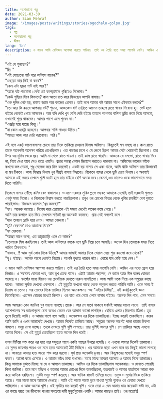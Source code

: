 ```yaml
---
title: অগোছালো গল্প
date: 2021-03-30
author: Siam Mehraf
image: '/images/posts/writings/stories/ogochalo-golpo.jpg'
tags:
  - গল্প
  - অগোছালো গল্প
  - জীবন
lang: 'bn'
description: ও জানে আমি বেশিক্ষন অপেক্ষা করতে পারিনা। তাই ওর তৈরি হতে সময় লাগেনি বেশি। আমিও এর মধ্যে ফ্রেস হয়ে নিলাম...
---
```


"এই যে শুনছেন?"  
"জ্বি।"  
"এই ঘোছানো শার্ট পরে অফিসে যাবেন?"  
"এছাড়া আর কিই বা করব?"  
"কেন এটা ছাড়া শার্ট নাই আর?"  
"আছে বাট পরবোনা।কেউ তো কাপড়টাকে গুছিয়েও দিলোনা।"  
"কেউ গুছিয়ে দিবে কিভাবে? কাল অতো রাত করে ফিরছেন আপনি বাসায়।"  
"এক দুদিন লেট হয়, রাস্তায় জ্যাম আর কাজের প্রেসার। তাই বলে আমার বউ আমার সাথে এইভাবে করবে?"  
"তো আর কি করবে আপনার বউ? শুনেন, আজকেও যদি দেরিতে আসেন তাহলে রাতে খাবার দিবোনা হু। লেট হলে বাইরে থেকেই খেয়ে আসবেন। আর যদি দেখি খুব বেশি দেরি হইছে তাহলে আপনার বালিশ ড্রয়িং রুমে দিয়ে আসবো, ওখানেই শুয়ে থাকবেন। আমার পাশে এসে শুবেন না।"  
"এক্সট্রা হয়ে যাচ্ছে কিন্তু।"  
"না কোন এক্সট্রা হচ্ছেনা। আপনার শাস্তি পাওয়া উচিত।"  
"আচ্ছা আজ আর দেরি করবোনা। সরি।"

এই বলে একটু ভালোবাসাময় চোখে তার দিকে তাকিয়ে রওয়ানা দিলাম অফিসে। কিছুতেই মন বসছে না। কাল রাতে তাকে অনেকটা অপেক্ষা করিয়ে রেখেছিলাম। এত কাজের চাপে ও যে জেগে ছিলো আমার সেটা খেয়ালেই ছিলোনা। তার উপর ওর দুদিন থেকে জ্বর। আমি না খেলে রাতে খায়না। তাই কাল রাতে খায়নি। আজকে যে বললো, রাতে খাবার দিবে না, গিয়ে দেখা যাবে সেও রাতে খায়নি। জ্বরের অবস্থা কেমন জিজ্ঞেস করতেও পারলাম না। অফিসের কাজের ফাঁকে কখনো কল দেয়না, শুধু মেসেজ করে মিস করলেই। একটা বড় বাসায় সে একা থাকে, আমি থাকি অফিসে তার কিভাবেই বা মন টিকবে। আজ সিদ্ধান্ত নিলাম খুব শীঘ্রই বাসায় ফিরবো। বিকেলে বসের থেকে ছুটি চেয়ে নিলাম।ও অবশ্যই আমাকে এই সময়ে দেখলে খুশি যতটা হবে তার চাইতে বেশি অবাক হবে।কেননা,এত মাসেও ওকে ভালোভাবে সময় দিতে পারিনি।

বিকেলে বাসায় পৌঁছে কলিং বেল বাজালাম। ও এসে দরজার লুকিং গ্লাসে সম্ভবত আমাকে দেখেছি তাই দরজাটা খুলতে একটু সময় নিলো। ও নিজেকে বিশ্বাস করতে পারছিলোনা। তবুও ওর চোখের ভিতর থেকে খুশির চাহনীটা বেশ বুঝতে পারছিলাম। জিজ্ঞেস করলাম,"জ্বর কমছে?"  
"হ্যা। অনেক কমেছে। বিশেষ করে তোমাকে এই সময়ে দেখেই অনেক কমে গেছে।"  
আমি তার কপালে হাত দিয়ে দেখলাম সত্যিই জ্বর অনেকটা কমেছে। প্রায় নেই বললেই চলে।  
"যাও তাহলে রেডি হয়ে নেও। আমরা বেরুবো।"  
"তুমি বেরুবে? তাও আমাকে নিয়ে?"  
"হ্যা বেরুবো।"  
"আচ্ছা আগে বলো, এত তাড়াতাড়ি এলে যে আজ?"  
"তোমাকে মিস করছিলাম। তাই আজ অফিসের বসকে বলে ছুটি নিয়ে চলে আসছি। অনেক দিন তোমাকে সময় নিতে পারিনা ঠিকভাবে।"  
"বাব্বাহ..!! আজ সুর্য কোন দিকে উঠছে? আমার জামাই আমার দিকে খেয়াল নেয়া শুরু করলো কবে থেকে?"  
"হু। হইছে। অনেক আগে থেকেই নিতাম। আপনি বুঝতে পারেন নাই। এবারে যান রেডি হয়ে নেন।"

ও জানে আমি বেশিক্ষন অপেক্ষা করতে পারিনা। তাই ওর তৈরি হতে সময় লাগেনি বেশি। আমিও এর মধ্যে ফ্রেস হয়ে নিলাম। ও সবসময় বোরকা পরে, আর মুখ ঢেকে থাকে। এটাই আমার পছন্দের, সে জানে আজ নীল রঙ্গের বোরকা পরেছে ও। স্কার্ফের মধ্যে দিয়েও ওর চোখটাকে দেখতে দারুন লাগছিলো। আজ আমি ওকে নিয়ে এক সমুদ্রের কাছে যাবো। আমরা সুর্যাস্ত দেখবো একসাথে। এই মুহুর্তটা কখনো কাছে থেকে অনুভব করতে পারিনি আমি। ওকে সময় ই দিতাম না তেমন। ওর চোখের দিকে তাকিয়ে ছিলাম অনেকক্ষন। ওর "এইযে মিষ্টার".. এই কথাটুকুতেই জ্ঞান ফিরেছিলো। এতক্ষন ঘোরের মধ্যেই ছিলাম। ওর হাত ধরে নেমে এলাম বাসার বাইরে। অনেক দিন পরে, এমন সময়ে।

আজ আমারও কেন জানিনা খুব ভালো লাগছে।তাকে। আর সে সাথে থাকলে সবটাই আমার ভালো লাগে। তাই বাসার আশেপাশের সব জায়গাগুলো চেনা স্বত্তেও কেমন যেন আলাদা ভালো লাগছিল। বেরিয়ে এলাম।রিকশায় উঠলা। হুড তুলে দিয়েছি আমি। ও আমার পাশে বসে আছি। অনেকক্ষন ওর দিকে তাকাচ্ছিনা। ইচ্ছে করেই তাকাচ্ছিনা। কারন আমি জানি ও এখন আমাকেই দেখছে। আমার দিকেই তাকিয়ে আছে। সমুদ্রের অনেক আগেই পাকা রাস্তায় রিকশা থামলো। সমুদ্র দেখা যাচ্ছে। তাকে দেখতে খুশি খুশি লাগছে। তার খুশিই আমার খুশি। সে তাকিয়ে আছে এখনো আমার দিকে। সে এই মুহুর্ত চেয়েছিলো হয়ত অনেক দিন ধরেই।

ভাড়া মিটিয়ে শক্ত করে ওর হাত ধরে সমুদ্রের পাশে একটা গাছের উপরে বসেছি। ও এখনো আমার দিকেই তাকানো। এর সুন্দর জায়গার পরেও ওর মনে হয়ত আমাকেই ঠাঁই দিচ্ছিল। ওর আমাকে ছাড়া এখন মনে হয় কিছুই ভালো লাগছে না। আবারো আমার হাত আরো শক্ত করে ধরলো। সুর্য প্রায় অনেকটা ডুবন্ত। আর কিছুক্ষনের মধ্যেই সমুদ্র স্পর্শ করবে। আলো কমে এসেছে। ও আমার কাঁধে মাথা রাখলো। মাঝে মাঝে আবছা আলোয় ও আমার দিকে তাকাচ্ছে। কিন্তু আমাকে বুঝতে দিচ্ছে না যে ও আসলে তাকাচ্ছে। আমিও ওর দিকে তাকাচ্ছিলাম অনেকবার। ও দেখতে পেয়েছি কিনা জানিনা। তবে মনে হচ্ছিল ও যতবার আমার চোখের দিকে তাকাচ্ছিলো, ততবারই ও আমার হাতটাকে আরো শক্ত করে আটকে ধরছিলো। সুর্যটা সমুদ্র স্পর্শ করেছে। আর খানিক বাদেই তলিয়ে যাবে। তবুও ও সুর্যের দিকে তাকিয়ে আছে। আর মাঝে মাঝে আমাকে দেখছে। আমি ওই আস্তে আস্তে ডুবে যাওয়া সুর্যের বুকেও ওর চেহারা দেখতে পাচ্ছিলাম। ও আজ অনেক খুশি। ওই সুর্যটার মত করেই খুশি। ওকে দেয়া এ যেন আমার মাত্র কয়েকটা ঘন্টা নয়, এটা ওর কাছে হয়ত ওর জীবনের পাওয়া সবচেয়ে দামী মুহুর্তগুলোর একটি। আমার কাছেও তাই। ওর মতোই!
